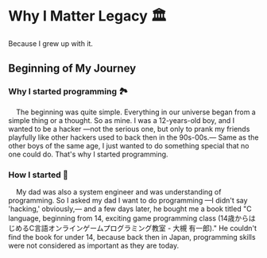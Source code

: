 # Why I Matter Legacy :classical_building:

Because I grew up with it.

## Beginning of My Journey

### Why I started programming :national_park:

&nbsp;&nbsp;&nbsp;&nbsp;The beginning was quite simple. Everything in our universe began from a simple thing or a thought. So as mine. I was a 12-years-old boy, and I wanted to be a hacker &mdash;not the serious one, but only to prank my friends playfully like other hackers used to back then in the 90s-00s.&mdash; Same as the other boys of the same age, I just wanted to do something special that no one could do. That's why I started programming.

### How I started :book:

&nbsp;&nbsp;&nbsp;&nbsp;My dad was also a system engineer and was understanding of programming. So I asked my dad I want to do programming &mdash;I didn't say 'hacking,' obviously,&mdash; and a few days later, he bought me a book titled "C language, beginning from 14, exciting game programming class (14歳からはじめるC言語オンラインゲームプログラミング教室 - 大槻 有一郎)." He couldn't find the book for under 14, because back then in Japan, programming skills were not considered as important as they are today.
&nbsp;&nbsp;&nbsp;&nbsp;
